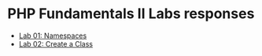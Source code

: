 # PHP Fundamentals II Labs responses

- [Lab 01: Namespaces](/01-Namespace/README.md)
- [Lab 02: Create a Class](/02-Create_a_Class/)
